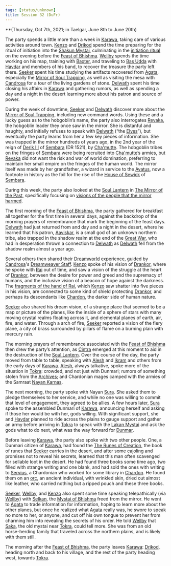```yaml
---
tags: [status/unknown]
title: Session 32 (DuFr)
---
```


**(Thursday, Oct 7th, 2021; in Taelgar, June 8th to June 20th)

The party spends a little more than a week in [Karawa](<../../../gazetteer/greater-dunmar/realms/dunmar/eastern-dunmar/karawa.md>), taking care of various activities around town. [Kenzo](<../../../people/pcs/dunmar-fellowship/kenzo.md>) and [Drikod](<../../../people/pcs/dunmar-fellowship/guests/drikod.md>) spend the time preparing for the ritual of initiation into the [Shakun Mystai](<../../../groups/dunmari-mystery-cults/shakun-mystai.md>), culminating in the [initiation ritual](https://docs.google.com/document/d/18pWViOdRUlZYB022HiltIWsfXaoxcB7bN1cUSGpOrbY/edit) on the evening before the [Feast of Bhishma](<../../../time/holidays-and-festivals/dunmari-festivals/feast-of-bhishma.md>). [Wellby](<../../../people/pcs/dunmar-fellowship/wellby.md>) spends the time working on his map, training with [Baxter](<../../../people/pcs/dunmar-fellowship/companions/baxter.md>), and traveling to [Bas Udda](<../../../gazetteer/greater-dunmar/realms/dunmar/eastern-dunmar/bas-udda.md>) with [Havdar](<../../../people/dunmari/havdar.md>) and members of his band, to recover the treasure the party left there. [Seeker](<../../../people/pcs/dunmar-fellowship/seeker.md>) spent his time studying the artifacts recovered from [Agata](<../../../people/fey/agata.md>), especially the [Mirror of Soul Trapping](<../treasure/treasure-from-agata/mirror-of-soul-trapping.md>), as well as visiting the mesa with [Candrosa](<../../../people/dunmari/candrosa.md>) for a tour of the living gardens of stone. [Delwath](<../../../people/pcs/dunmar-fellowship/delwath.md>) spent his time closing his affairs in [Karawa](<../../../gazetteer/greater-dunmar/realms/dunmar/eastern-dunmar/karawa.md>) and gathering rumors, as well as spending a day and a night in the desert learning more about his patron and source of power. 

During the week of downtime, [Seeker](<../../../people/pcs/dunmar-fellowship/seeker.md>) and [Delwath](<../../../people/pcs/dunmar-fellowship/delwath.md>) discover more about the [Mirror of Soul Trapping](<../treasure/treasure-from-agata/mirror-of-soul-trapping.md>), including new command words. Using these and a lucky guess as to the hobgoblin’s name, the party also interrogates [Revaka](<../../../people/other-nonhumans/revaka.md>), the hobgoblin leader they once saw in the mirror. She is distanful and haughty, and initially refuses to speak with [Delwath](<../../../people/pcs/dunmar-fellowship/delwath.md>) (“the [Elves](<../../../species/children-of-the-embodied-gods/elves/elves.md>)”), but eventually the party learns from her a few key pieces of information. She was trapped in the mirror hundreds of years ago, in the 2nd year of the reign of [Derik III](<../../../people/historical-figures/sembaran-royalty/derik-iii.md>) of [Sembara](<../../../gazetteer/greater-sembara/sembara/sembara.md>) (DR 1521), by [Cha'mutte](<../../../people/extraplanar-powers/cha-mutte.md>). The hobgoblin tribes on the fringes of [Sembara](<../../../gazetteer/greater-sembara/sembara/sembara.md>) were being recruited into [Cha'mutte](<../../../people/extraplanar-powers/cha-mutte.md>)’s armies, but [Revaka](<../../../people/other-nonhumans/revaka.md>) did not want the risk and war of world domination, preferring to maintain her small empire on the fringes of the human world. The mirror itself was made by her grandfather, a wizard in service to the [Avatus](<../../../people/historical-figures/avatus.md>), now a footnote in history as the foil for the rise of the [House of Sewick](<../../../groups/sembaran-noble-houses/house-of-sewick.md>) of [Sembara](<../../../gazetteer/greater-sembara/sembara/sembara.md>). 

During this week, the party also looked at the [Soul Lantern](<../treasure/treasure-from-agata/soul-lantern.md>) in [The Mirror of the Past](<../treasure/treasure-from-stormcaller-tower/the-mirror-of-the-past.md>), specifically focusing on [visions of the people that the mirror harmed](<../mirror-visions/soul-lantern-vision.md>).

The first morning of the [Feast of Bhishma](<../../../time/holidays-and-festivals/dunmari-festivals/feast-of-bhishma.md>), the party gathered for breakfast all together for the first time in several days, against the backdrop of the morning prayers of remembrance that mark the beginning of the feast days. [Delwath](<../../../people/pcs/dunmar-fellowship/delwath.md>) had just returned from and day and a night in the desert, where he learned that his patron, [Aaviskar](<../../../cosmology/gods/tanshi/yezali.md>), is a small god of an unknown northern tribe, also trapped in the shadow realm at the end of the [Great War](<../../../events/1500s/great-war.md>), who had in desperation thrown a connection to [Delwath](<../../../people/pcs/dunmar-fellowship/delwath.md>) as [Delwath](<../../../people/pcs/dunmar-fellowship/delwath.md>) fell from the shadow realm almost a year ago. 

Several others then shared their [Dreamworld](<../../../cosmology/multiverse/spiritual-realms/proximate-realms/dreamworld.md>) experience, guided by [Candrosa](<../../../people/dunmari/candrosa.md>)'s [Dreamweaver Staff](<../../../things/artifacts-of-power/dreamweaver-staff.md>). [Kenzo](<../../../people/pcs/dunmar-fellowship/kenzo.md>) spoke of his vision of [Drankor](<../../../history/drankorian-era/drankor.md>), where he spoke with [Rai](<../../../people/pcs/great-war/rai.md>) out of time, and saw a vision of the struggle at the heart of [Drankor](<../../../history/drankorian-era/drankor.md>), between the desire for power and greed and the supremacy of humans, and the inclusive vision of a beacon of hope against the darkness. The [fragments of the hand of Rai](<../treasure/gifts-and-heirlooms/jade-piece-of-rai-s-hand.md>), which [Kenzo](<../../../people/pcs/dunmar-fellowship/kenzo.md>) saw shatter into five pieces in his vision, are connected to some kind of shield protecting [Drankor](<../../../history/drankorian-era/drankor.md>), and perhaps its descendants like [Chardon](<../../../gazetteer/west-coast/chardonian-empire/chardon/chardon.md>), the darker side of human nature. 

[Seeker](<../../../people/pcs/dunmar-fellowship/seeker.md>) also shared his dream vision, of a strange place that seemed to be a map or picture of the planes, like the inside of a sphere of stars with many moving crystal realms floating across it, and elemental planes of earth, air, fire, and water. Through a arch of fire, [Seeker](<../../../people/pcs/dunmar-fellowship/seeker.md>) reported a vision of the fiery plane, a city of brass surrounded by pillars of flame on a burning plain with mercury rain. 

The morning prayers of remembrance associated with the [Feast of Bhishma](<../../../time/holidays-and-festivals/dunmari-festivals/feast-of-bhishma.md>) then drew the party’s attention, as [Cintra](<../../../people/dunmari/cintra.md>) emerged at this moment to aid in the destruction of the [Soul Lantern](<../treasure/treasure-from-agata/soul-lantern.md>). Over the course of the day, the party moved from table to table, speaking with [Alesh](<../../../people/dunmari/alesh.md>) and [Ikram](<../../../people/dunmari/ikram.md>) and others from the early days of [Karawa](<../../../gazetteer/greater-dunmar/realms/dunmar/eastern-dunmar/karawa.md>). [Alesh](<../../../people/dunmari/alesh.md>), always talkative, spoke more of the situation in [Tokra](<../../../gazetteer/greater-dunmar/realms/dunmar/central-dunmar/tokra/tokra.md>): crowded, and not just with Dunmari; rumors of something stolen from the [Archives](<../../../gazetteer/greater-dunmar/realms/dunmar/central-dunmar/tokra/archives.md>); and Chardonian mages camped with the armies of the Samraat [Nayan Karnas](<../../../people/dunmari/nayan-karnas.md>). 

The next morning, the party spoke with Nayan [Sura](<../../../people/dunmari/sura.md>). She asked them to pledge themselves to her service, and while no one was willing to commit that level of engagement, they agreed to be allies. A few hours later, [Sura](<../../../people/dunmari/sura.md>) spoke to the assembled Dunmari of [Karawa](<../../../gazetteer/greater-dunmar/realms/dunmar/eastern-dunmar/karawa.md>), announcing herself and asking if those her would be with her, gods willing. With significant support, she and [Havdar](<../../../people/dunmari/havdar.md>) planned to ride across the plains to gauge support and gather an army before arriving in [Tokra](<../../../gazetteer/greater-dunmar/realms/dunmar/central-dunmar/tokra/tokra.md>) to speak with the [Lakan Mystai](<../../../groups/dunmari-mystery-cults/lakan-mystai.md>) and ask the gods what to do next, what was the way forward for [Dunmar](<../../../gazetteer/greater-dunmar/realms/dunmar/dunmar.md>). 

Before leaving [Karawa](<../../../gazetteer/greater-dunmar/realms/dunmar/eastern-dunmar/karawa.md>), the party also spoke with two other people. One, a Dunmari citizen of [Karawa](<../../../gazetteer/greater-dunmar/realms/dunmar/eastern-dunmar/karawa.md>), had found the [The Runes of Creation](<../../../things/books/the-runes-of-creation.md>), the book of runes that [Seeker](<../../../people/pcs/dunmar-fellowship/seeker.md>) carries in the desert, and after some cajoling and promises not to reveal his secrets, learned that this man often scavenged for sellable loot in the desert. He had found three books some time ago, two filled with strange writing and one blank, and had sold the ones with writing to [Servius](<../../../people/chardonians/servius.md>), a Chardonian who worked for some library in [Chardon](<../../../gazetteer/west-coast/chardonian-empire/chardon/chardon.md>). He found them on an [orc](<../../../species/children-of-the-embodied-gods/orcs/orcs.md>), an ancient individual, with wrinkled skin, dried out almost like leather, who carried nothing but a ripped pouch and these three books. 

[Seeker](<../../../people/pcs/dunmar-fellowship/seeker.md>), [Wellby](<../../../people/pcs/dunmar-fellowship/wellby.md>), and [Kenzo](<../../../people/pcs/dunmar-fellowship/kenzo.md>) also spent some time speaking telepathically (via [Wellby](<../../../people/pcs/dunmar-fellowship/wellby.md>)) with [Selkan](<../../../people/dunmari/selkan.md>), the [Mystai of Bhishma](<../../../groups/dunmari-mystery-cults/order-of-the-awakened-soul.md>) freed from the mirror. He went to [Agata](<../../../people/fey/agata.md>) to trade information for information, hoping to learn more about the other planes, but once he realized what [Agata](<../../../people/fey/agata.md>) really was, he swore to speak no more to her, or anyone, and cut off his own tongue to prevent her from charming him into revealing the secrets of his order. He told [Wellby](<../../../people/pcs/dunmar-fellowship/wellby.md>) that [Saka](<../../../people/dunmari/saka.md>), the old mystai near [Tokra](<../../../gazetteer/greater-dunmar/realms/dunmar/central-dunmar/tokra/tokra.md>), could tell more. She was from an old horse-herding family that traveled across the northern plains, and is likely with them still. 

The morning after the [Feast of Bhishma](<../../../time/holidays-and-festivals/dunmari-festivals/feast-of-bhishma.md>), the party leaves [Karawa](<../../../gazetteer/greater-dunmar/realms/dunmar/eastern-dunmar/karawa.md>): [Drikod](<../../../people/pcs/dunmar-fellowship/guests/drikod.md>), heading north and back to his village, and the rest of the party heading west, towards [Tokra](<../../../gazetteer/greater-dunmar/realms/dunmar/central-dunmar/tokra/tokra.md>). 